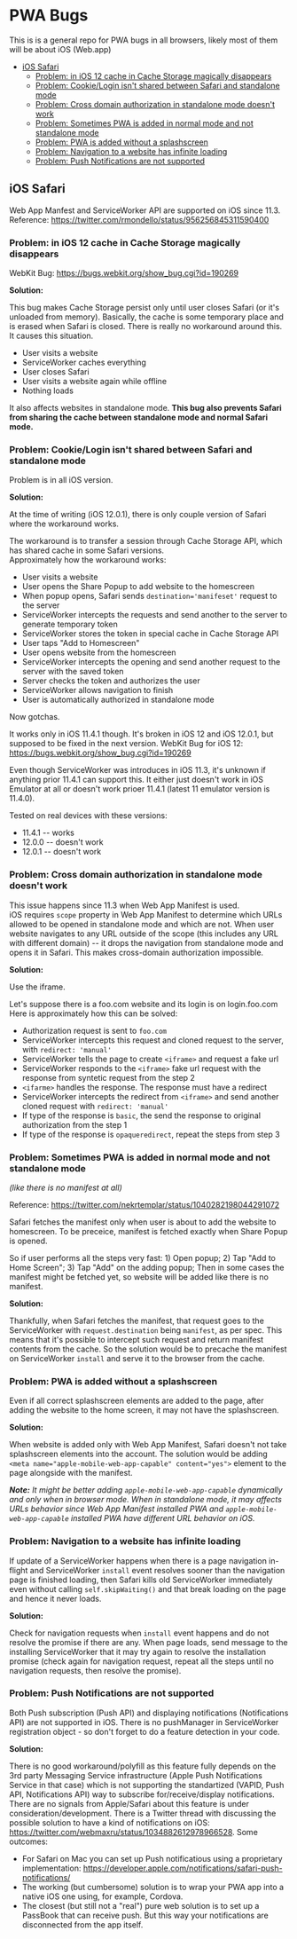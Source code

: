 # PWA Bugs
This is is a general repo for PWA bugs in all browsers, likely most of them will be about iOS (Web.app)

- [iOS Safari](#ios-safari)
  * [Problem: in iOS 12 cache in Cache Storage magically disappears](#problem--in-ios-12-cache-in-cache-storage-magically-disappears)
  * [Problem: Cookie/Login isn't shared between Safari and standalone mode](#problem--cookie-login-isn-t-shared-between-safari-and-standalone-mode)
  * [Problem: Cross domain authorization in standalone mode doesn't work](#problem--cross-domain-authorization-in-standalone-mode-doesn-t-work)
  * [Problem: Sometimes PWA is added in normal mode and not standalone mode](#problem--sometimes-pwa-is-added-in-normal-mode-and-not-standalone-mode)
  * [Problem: PWA is added without a splashscreen](#problem--pwa-is-added-without-a-splashscreen)
  * [Problem: Navigation to a website has infinite loading](#problem--navigation-to-a-website-has-infinite-loading)
  * [Problem: Push Notifications are not supported](#problem--push-notifications-are-not-supported)


## iOS Safari

Web App Manfest and ServiceWorker API are supported on iOS since 11.3.  
Reference: https://twitter.com/rmondello/status/956256845311590400

### Problem: in iOS 12 cache in Cache Storage magically disappears

WebKit Bug: https://bugs.webkit.org/show_bug.cgi?id=190269

**Solution:**

This bug makes Cache Storage persist only until user closes Safari (or it's unloaded from memory).
Basically, the cache is some temporary place and is erased when Safari is closed.
There is really no workaround around this. It causes this situation.

- User visits a website
- ServiceWorker caches everything
- User closes Safari
- User visits a website again while offline
- Nothing loads

It also affects websites in standalone mode.
**This bug also prevents Safari from sharing the cache between standalone mode and normal Safari mode.**


### Problem: Cookie/Login isn't shared between Safari and standalone mode

Problem is in all iOS version.

**Solution:**

At the time of writing (iOS 12.0.1), there is only couple version of Safari where the workaround works.

The workaround is to transfer a session through Cache Storage API, which has shared cache in some Safari versions.  
Approximately how the workaround works:

- User visits a website
- User opens the Share Popup to add website to the homescreen
- When popup opens, Safari sends `destination='manifeset'` request to the server
- ServiceWorker intercepts the requests and send another to the server to generate temporary token
- ServiceWorker stores the token in special cache in Cache Storage API
- User taps "Add to Homescreen"
- User opens website from the homescreen
- ServiceWorker intercepts the opening and send another request to the server with the saved token
- Server checks the token and authorizes the user
- ServiceWorker allows navigation to finish
- User is automatically authorized in standalone mode

Now gotchas.

It works only in iOS 11.4.1 though. It's broken in iOS 12 and iOS 12.0.1, but supposed to be fixed in the next version.
WebKit Bug for iOS 12: https://bugs.webkit.org/show_bug.cgi?id=190269

Even though ServiceWorker was introduces in iOS 11.3, it's unknown if anything prior 11.4.1 can support this.
It either just doesn't work in iOS Emulator at all or doesn't work prioer 11.4.1 (latest 11 emulator version is 11.4.0).

Tested on real devices with these versions: 
- 11.4.1 -- works
- 12.0.0 -- doesn't work
- 12.0.1 -- doesn't work

### Problem: Cross domain authorization in standalone mode doesn't work

This issue happens since 11.3 when Web App Manifest is used.  
iOS requires `scope` property in Web App Manifest to determine which URLs allowed to be opened in standalone mode and which are not. When user website navigates to any URL outside of the scope (this includes any URL with different domain) -- it drops the navigation from standalone mode and opens it in Safari. This makes cross-domain authorization impossible.

**Solution:**

Use the iframe. 

Let's suppose there is a foo.com website and its login is on login.foo.com  
Here is approximately how this can be solved:

- Authorization request is sent to `foo.com`
- ServiceWorker intercepts this request and cloned request to the server, with `redirect: 'manual'`
- ServiceWorker tells the page to create `<iframe>` and request a fake url
- ServiceWorker responds to the `<iframe>` fake url request with the response from syntetic request from the step 2
- `<ifarme>` handles the response. The response must have a redirect 
- ServiceWorker intercepts the redirect from `<iframe>` and send another cloned request with `redirect: 'manual'`
- If type of the response is `basic`, the send the response to original authorization from the step 1
- If type of the response is `opaqueredirect`, repeat the steps from step 3

### Problem: Sometimes PWA is added in normal mode and not standalone mode
_(like there is no manifest at all)_

Reference: https://twitter.com/nekrtemplar/status/1040282198044291072

Safari fetches the manifest only when user is about to add the website to homescreen.
To be preceice, manifest is fetched exactly when Share Popup is opened.

So if user performs all the steps very fast: 1) Open popup; 2) Tap "Add to Home Screen"; 3) Tap "Add" on the adding popup;
Then in some cases the manifest might be fetched yet, so website will be added like there is no manifest.

**Solution:**

Thankfully, when Safari fetches the manifest,
that request goes to the ServiceWorker with `request.destination` being `manifest`, as per spec.
This means that it's possible to intercept such request and return manifest contents from the cache.
So the solution would be to precache the manifest on ServiceWorker `install` and serve it to the browser from the cache.


### Problem: PWA is added without a splashscreen

Even if all correct splashscreen elements are added to the page, after adding the website to the home screen,
it may not have the splashscreen. 

**Solution:**

When website is added only with Web App Manifest, Safari doesn't not take splashscreen elements into the account. The solution would be adding `<meta name="apple-mobile-web-app-capable" content="yes">` element to the page alongside with the manifest.

_**Note:** It might be better adding `apple-mobile-web-app-capable` dynamically and only when in browser mode.
When in standalone mode, it may affects URLs behavior since Web App Manifest installed PWA and `apple-mobile-web-app-capable`
installed PWA have different URL behavior on iOS._

### Problem: Navigation to a website has infinite loading

If update of a ServiceWorker happens when there is a page navigation in-flight and ServiceWorker `install` event resolves
sooner than the navigation page is finished loading, then Safari kills old ServiceWorker immediately even without calling `self.skipWaiting()` and that break loading on the page and hence it never loads.

**Solution:**

Check for navigation requests when `install` event happens and do not resolve the promise if there are any. When page loads, send message to the installing ServiceWorker that it may try again to resolve the installation promise (check again for navigation request, repeat all the steps until no navigation requests, then resolve the promise).

### Problem: Push Notifications are not supported

Both Push subscription (Push API) and displaying notifications (Notifications API) are not supported in iOS. There is no pushManager in ServiceWorker registration object - so don't forget to do a feature detection in your code.

**Solution:**

There is no good workaround/polyfill as this feature fully depends on the 3rd party Messaging Service infrastructure (Apple Push Notifications Service in that case) which is not supporting the standartized (VAPID, Push API, Notifications API) way to subscribe for/receive/display notifications. There are no signals from Apple/Safari about this feature is under consideration/development. There is a Twitter thread with discussing the possible solution to have a kind of notifications on iOS: https://twitter.com/webmaxru/status/1034882612978966528. Some outcomes:
- For Safari on Mac you can set up Push notificatious using a proprietary implementation: https://developer.apple.com/notifications/safari-push-notifications/
- The working (but cumbersome) solution is to wrap your PWA app into a native iOS one using, for example, Cordova.
- The closest (but still not a "real") pure web solution is to set up a PassBook that can receive push. But this way your notifications are disconnected from the app itself.
